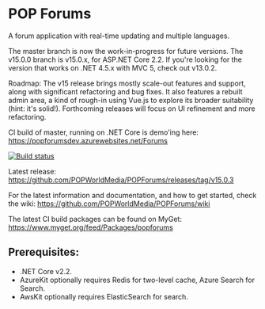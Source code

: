 POP Forums
=========

A forum application with real-time updating and multiple languages.

The master branch is now the work-in-progress for future versions. The v15.0.0 branch is v15.0.x, for ASP.NET Core 2.2. If you're looking for the version that works on .NET 4.5.x with MVC 5, check out v13.0.2.

Roadmap:
The v15 release brings mostly scale-out features and support, along with significant refactoring and bug fixes. It also features a rebuilt admin area, a kind of rough-in using Vue.js to explore its broader suitability (hint: it's solid!). Forthcoming releases will focus on UI refinement and more refactoring.

CI build of master, running on .NET Core is demo'ing here:
https://popforumsdev.azurewebsites.net/Forums

[![Build status](https://popw.visualstudio.com/POP%20Forums/_apis/build/status/popforumsdev)](https://popw.visualstudio.com/POP%20Forums/_build/latest?definitionId=2)

Latest release:
https://github.com/POPWorldMedia/POPForums/releases/tag/v15.0.3

For the latest information and documentation, and how to get started, check the wiki:
https://github.com/POPWorldMedia/POPForums/wiki

The latest CI build packages can be found on MyGet:
https://www.myget.org/feed/Packages/popforums

## Prerequisites:
* .NET Core v2.2.
* AzureKit optionally requires Redis for two-level cache, Azure Search for Search.
* AwsKit optionally requires ElasticSearch for search.
